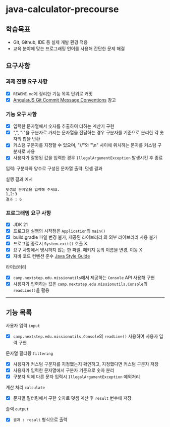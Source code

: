 # java-calculator-precourse

## 학습목표
* Git, Github, IDE 등 실제 개발 환경 적응
* 교육 분야에 맞는 프로그래밍 언어를 사용해 간단한 문제 해결

## 요구사항

### 과제 진행 요구 사항
- [x] `REAEME.md`에 정리한 기능 목록 단위로 커밋
- [x] [AngularJS Git Commit Message Conventions](https://gist.github.com/stephenparish/9941e89d80e2bc58a153) 참고

### 기능 요구 사항
- [x] 입력한 문자열에서 숫자를 추출하여 더하는 계산기 구현
- [x] ",", ":"을 구분자로 가지는 문자열을 전달하는 경우 구분자를 기준으로 분리한 각 숫자의 합을 반환
- [x] 커스텀 구분자를 지정할 수 있으며, "//"와 "\n" 사이에 위치하는 문자를 커스텀 구분자로 사용
- [x] 사용자가 잘못된 값을 입력한 경우 `IllegalArgumentException` 발생시킨 후 종료

입력: 구분자와 양수로 구성된 문자열
출력: 덧셈 결과

실행 결과 예시
```
덧셈할 문자열을 입력해 주세요.
1,2:3
결과 : 6
```

### 프로그래밍 요구 사항
- [x] JDK 21
- [x] 프로그램 실행의 시작점은 `Application`의 `main()`
- [x] build.gradle 파일 변경 불가, 제공된 라이브러리 외 외부 라이브러리 사용 불가
- [x] 프로그램 종료시 `System.exit()` 호출 X
- [x] 요구 사항에서 명시하지 않는 한 파일, 패키지 등의 이름을 변경, 이동 X
- [x] 자바 코드 컨벤션 준수 [Java Style Guide](https://github.com/woowacourse/woowacourse-docs/tree/main/styleguide/java)

라이브러리
- [x] `camp.nextstep.edu.missionutils`에서 제공하는 `Console` API 사용해 구현
- [x] 사용자가 입력하는 값은 `camp.nextstep.edu.missionutils.Console`의 `readLine()`을 활용

---

## 기능 목록

사용자 입력 `input`
- [x] `camp.nextstep.edu.missionutils.Console`의 `readLine()` 사용하여 사용자 입력 구현

문자열 필터링 `filtering`
- [x] 사용자가 커스텀 구분자를 지정했는지 확인하고, 지정했다면 커스텀 구분자 저장
- [x] 사용자가 입력한 문자열에서 구분자 기준으로 숫자 분리
- [x] 구분자 외에 다른 문자 입력시 `IllegalArgumentException` 예외처리

계산 처리 `calculate`
- [x] 문자열 필터링에서 구한 숫자로 덧셈 계산 후 `result` 변수에 저장

출력 `output`
- [x] `결과 : result` 형식으로 출력